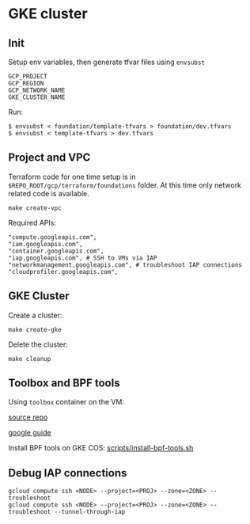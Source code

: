# GKE cluster

## Init

Setup env variables, then generate tfvar files using `envsubst`

```
GCP_PROJECT
GCP_REGION
GCP_NETWORK_NAME
GKE_CLUSTER_NAME
```

Run:

```
$ envsubst < foundation/template-tfvars > foundation/dev.tfvars
$ envsubst < template-tfvars > dev.tfvars
```

## Project and VPC

Terraform code for one time setup is in `$REPO_ROOT/gcp/terraform/foundations` folder. At this time only network related code is available.
```
make create-vpc
```

Required APIs:
```
"compute.googleapis.com",
"iam.googleapis.com",
"container.googleapis.com",
"iap.googleapis.com", # SSH to VMs via IAP
"networkmanagement.googleapis.com", # troubleshoot IAP connections
"cloudprofiler.googleapis.com",
```

## GKE Cluster

Create a cluster:
```
make create-gke
```

Delete the cluster:
```
make cleanup
```

## Toolbox and BPF tools

Using `toolbox` container on the VM:

[source repo](https://cos.googlesource.com/cos/tools)

[google guide](https://cloud.google.com/container-optimized-os/docs/how-to/toolbox)

Install BPF tools on GKE COS: [scripts/install-bpf-tools.sh](../scripts/install-bpf-tools.sh)


## Debug IAP connections

```
gcloud compute ssh <NODE> --project=<PROJ> --zone=<ZONE> --troubleshoot
gcloud compute ssh <NODE> --project=<PROJ> --zone=<ZONE> --troubleshoot --tunnel-through-iap
```

